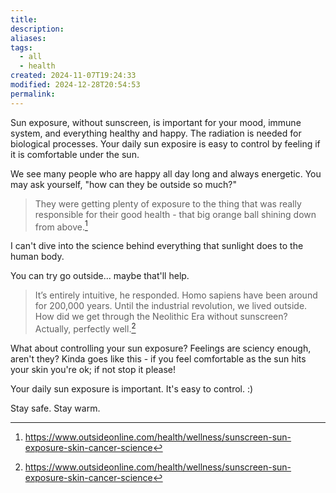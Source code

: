 ```yaml
---
title: 
description: 
aliases: 
tags:
  - all
  - health
created: 2024-11-07T19:24:33
modified: 2024-12-28T20:54:53
permalink: 
---
```


Sun exposure, without sunscreen, is important for your mood, immune system, and everything healthy and happy. The radiation is needed for biological processes. Your daily sun exposire is easy to control by feeling if it is comfortable under the sun.


We see many people who are happy all day long and always energetic. You may ask yourself, "how can they be outside so much?"

> They were getting plenty of exposure to the thing that was really responsible for their good health - that big orange ball shining down from above.[^thing]


I can't dive into the science behind everything that sunlight does to the human body.

You can try go outside... maybe that'll help.


> It’s entirely intuitive, he responded. Homo sapiens have been around for 200,000 years. Until the industrial revolution, we lived outside. How did we get through the Neolithic Era without sunscreen? Actually, perfectly well.[^thing]

What about controlling your sun exposure? Feelings are sciency enough, aren't they? Kinda goes like this - if you feel comfortable as the sun hits your skin you're ok; if not stop it please!

Your daily sun exposure is important. It's easy to control. :)

Stay safe. Stay warm.


[^thing]: https://www.outsideonline.com/health/wellness/sunscreen-sun-exposure-skin-cancer-science
